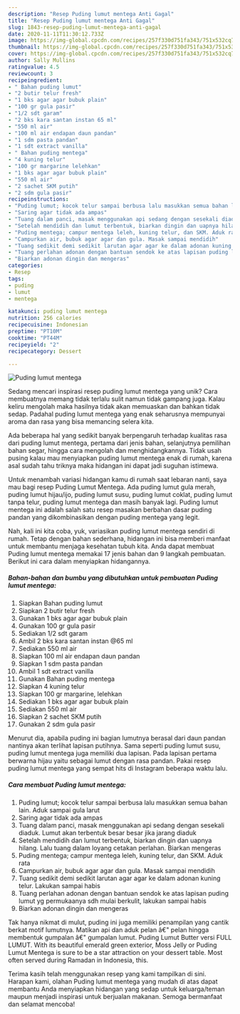 ```yaml
---
description: "Resep Puding lumut mentega Anti Gagal"
title: "Resep Puding lumut mentega Anti Gagal"
slug: 1843-resep-puding-lumut-mentega-anti-gagal
date: 2020-11-11T11:30:12.733Z
image: https://img-global.cpcdn.com/recipes/257f330d751fa343/751x532cq70/puding-lumut-mentega-foto-resep-utama.jpg
thumbnail: https://img-global.cpcdn.com/recipes/257f330d751fa343/751x532cq70/puding-lumut-mentega-foto-resep-utama.jpg
cover: https://img-global.cpcdn.com/recipes/257f330d751fa343/751x532cq70/puding-lumut-mentega-foto-resep-utama.jpg
author: Sally Mullins
ratingvalue: 4.5
reviewcount: 3
recipeingredient:
- " Bahan puding lumut"
- "2 butir telur fresh"
- "1 bks agar agar bubuk plain"
- "100 gr gula pasir"
- "1/2 sdt garam"
- "2 bks kara santan instan 65 ml"
- "550 ml air"
- "100 ml air endapan daun pandan"
- "1 sdm pasta pandan"
- "1 sdt extract vanilla"
- " Bahan puding mentega"
- "4 kuning telur"
- "100 gr margarine lelehkan"
- "1 bks agar agar bubuk plain"
- "550 ml air"
- "2 sachet SKM putih"
- "2 sdm gula pasir"
recipeinstructions:
- "Puding lumut; kocok telur sampai berbusa lalu masukkan semua bahan lain. Aduk sampai gula larut"
- "Saring agar tidak ada ampas"
- "Tuang dalam panci, masak menggunakan api sedang dengan sesekali diaduk. Lumut akan terbentuk besar besar jika jarang diaduk"
- "Setelah mendidih dan lumut terbentuk, biarkan dingin dan uapnya hilang. Lalu tuang dalam loyang cetakan perlahan. Biarkan mengeras"
- "Puding mentega; campur mentega leleh, kuning telur, dan SKM. Aduk rata"
- "Campurkan air, bubuk agar agar dan gula. Masak sampai mendidih"
- "Tuang sedikit demi sedikit larutan agar agar ke dalam adonan kuning telur. Lakukan sampai habis"
- "Tuang perlahan adonan dengan bantuan sendok ke atas lapisan puding lumut yg permukaanya sdh mulai berkulit, lakukan sampai habis"
- "Biarkan adonan dingin dan mengeras"
categories:
- Resep
tags:
- puding
- lumut
- mentega

katakunci: puding lumut mentega 
nutrition: 256 calories
recipecuisine: Indonesian
preptime: "PT10M"
cooktime: "PT44M"
recipeyield: "2"
recipecategory: Dessert

---
```



![Puding lumut mentega](https://img-global.cpcdn.com/recipes/257f330d751fa343/751x532cq70/puding-lumut-mentega-foto-resep-utama.jpg)

Sedang mencari inspirasi resep puding lumut mentega yang unik? Cara membuatnya memang tidak terlalu sulit namun tidak gampang juga. Kalau keliru mengolah maka hasilnya tidak akan memuaskan dan bahkan tidak sedap. Padahal puding lumut mentega yang enak seharusnya mempunyai aroma dan rasa yang bisa memancing selera kita.

Ada beberapa hal yang sedikit banyak berpengaruh terhadap kualitas rasa dari puding lumut mentega, pertama dari jenis bahan, selanjutnya pemilihan bahan segar, hingga cara mengolah dan menghidangkannya. Tidak usah pusing kalau mau menyiapkan puding lumut mentega enak di rumah, karena asal sudah tahu triknya maka hidangan ini dapat jadi suguhan istimewa.

Untuk menambah variasi hidangan kamu di rumah saat lebaran nanti, saya mau bagi resep Puding Lumut Mentega. Ada puding lumut gula merah, puding lumut hijau/ijo, puding lumut susu, puding lumut coklat, puding lumut tanpa telur, puding lumut mentega dan masih banyak lagi. Puding lumut mentega ini adalah salah satu resep masakan berbahan dasar puding pandan yang dikombinasikan dengan puding mentega yang legit.


Nah, kali ini kita coba, yuk, variasikan puding lumut mentega sendiri di rumah. Tetap dengan bahan sederhana, hidangan ini bisa memberi manfaat untuk membantu menjaga kesehatan tubuh kita. Anda dapat membuat Puding lumut mentega memakai 17 jenis bahan dan 9 langkah pembuatan. Berikut ini cara dalam menyiapkan hidangannya.

<!--inarticleads1-->

##### Bahan-bahan dan bumbu yang dibutuhkan untuk pembuatan Puding lumut mentega:

1. Siapkan  Bahan puding lumut
1. Siapkan 2 butir telur fresh
1. Gunakan 1 bks agar agar bubuk plain
1. Gunakan 100 gr gula pasir
1. Sediakan 1/2 sdt garam
1. Ambil 2 bks kara santan instan @65 ml
1. Sediakan 550 ml air
1. Siapkan 100 ml air endapan daun pandan
1. Siapkan 1 sdm pasta pandan
1. Ambil 1 sdt extract vanilla
1. Gunakan  Bahan puding mentega
1. Siapkan 4 kuning telur
1. Siapkan 100 gr margarine, lelehkan
1. Sediakan 1 bks agar agar bubuk plain
1. Sediakan 550 ml air
1. Siapkan 2 sachet SKM putih
1. Gunakan 2 sdm gula pasir


Menurut dia, apabila puding ini bagian lumutnya berasal dari daun pandan nantinya akan terlihat lapisan putihnya. Sama seperti puding lumut susu, puding lumut mentega juga memiliki dua lapisan. Pada lapisan pertama berwarna hijau yaitu sebagai lumut dengan rasa pandan. Pakai resep puding lumut mentega yang sempat hits di Instagram beberapa waktu lalu. 

<!--inarticleads2-->

##### Cara membuat Puding lumut mentega:

1. Puding lumut; kocok telur sampai berbusa lalu masukkan semua bahan lain. Aduk sampai gula larut
1. Saring agar tidak ada ampas
1. Tuang dalam panci, masak menggunakan api sedang dengan sesekali diaduk. Lumut akan terbentuk besar besar jika jarang diaduk
1. Setelah mendidih dan lumut terbentuk, biarkan dingin dan uapnya hilang. Lalu tuang dalam loyang cetakan perlahan. Biarkan mengeras
1. Puding mentega; campur mentega leleh, kuning telur, dan SKM. Aduk rata
1. Campurkan air, bubuk agar agar dan gula. Masak sampai mendidih
1. Tuang sedikit demi sedikit larutan agar agar ke dalam adonan kuning telur. Lakukan sampai habis
1. Tuang perlahan adonan dengan bantuan sendok ke atas lapisan puding lumut yg permukaanya sdh mulai berkulit, lakukan sampai habis
1. Biarkan adonan dingin dan mengeras


Tak hanya nikmat di mulut, puding ini juga memiliki penampilan yang cantik berkat motif lumutnya. Matikan api dan aduk pelan â€&#34; pelan hingga membentuk gumpalan â€&#34; gumpalan lumut. Puding Lumut Butter versi FULL LUMUT. With its beautiful emerald green exterior, Moss Jelly or Puding Lumut Mentega is sure to be a star attraction on your dessert table. Most often served during Ramadan in Indonesia, this. 

Terima kasih telah menggunakan resep yang kami tampilkan di sini. Harapan kami, olahan Puding lumut mentega yang mudah di atas dapat membantu Anda menyiapkan hidangan yang sedap untuk keluarga/teman maupun menjadi inspirasi untuk berjualan makanan. Semoga bermanfaat dan selamat mencoba!
